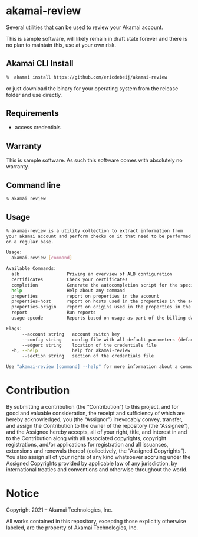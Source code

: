 # akamai-review
Several utilities that can be used to review your Akamai account.

This is sample software, will likely remain in draft state forever and there is no plan to maintain this, use at your own risk.

## Akamai CLI Install
```bash
%  akamai install https://github.com/ericdebeij/akamai-review
```

or just download the binary for your operating system from the release folder and use directly.

## Requirements
* access credentials

## Warranty
This is sample software. As such this software comes with absolutely no warranty.

## Command line
```bash
% akamai review
```

## Usage
```bash
% akamai-review is a utility collection to extract information from
your akamai account and perform checks on it that need to be performed
on a regular base.

Usage:
  akamai-review [command]

Available Commands:
  alb                  Priving an overview of ALB configuration
  certificates         Check your certificates
  completion           Generate the autocompletion script for the specified shell
  help                 Help about any command
  properties           report on properties in the account
  properties-host      report on hosts used in the properties in the account
  properties-origin    report on origins used in the properties in the account
  report               Run reports
  usage-cpcode         Reports based on usage as part of the billing data

Flags:
      --account string   account switch key
      --config string    config file with all default parameters (default ".akamai-review.yaml")
      --edgerc string    location of the credentials file
  -h, --help             help for akamai-review
      --section string   section of the credentials file

Use "akamai-review [command] --help" for more information about a command.
```

# Contribution

By submitting a contribution (the “Contribution”) to this project, and for good and valuable consideration, the receipt and sufficiency of which are hereby acknowledged, you (the “Assignor”) irrevocably convey, transfer, and assign the Contribution to the owner of the repository (the “Assignee”), and the Assignee hereby accepts, all of your right, title, and interest in and to the Contribution along with all associated copyrights, copyright registrations, and/or applications for registration and all issuances, extensions and renewals thereof (collectively, the “Assigned Copyrights”). You also assign all of your rights of any kind whatsoever accruing under the Assigned Copyrights provided by applicable law of any jurisdiction, by international treaties and conventions and otherwise throughout the world. 

# Notice

Copyright 2021 – Akamai Technologies, Inc.
 
All works contained in this repository, excepting those explicitly otherwise labeled, are the property of Akamai Technologies, Inc.